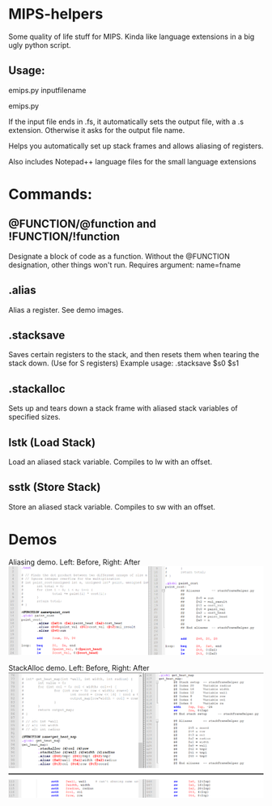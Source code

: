 # MIPS-helpers
Some quality of life stuff for MIPS. Kinda like language extensions in a big ugly python script.

## Usage: 
emips.py inputfilename

emips.py

If the input file ends in .fs, it automatically sets the output file, with a .s extension.
Otherwise it asks for the output file name.


Helps you automatically set up stack frames and allows aliasing of registers.

Also includes Notepad++ language files for the small language extensions

# Commands:

## @FUNCTION/@function and !FUNCTION/!function
  Designate a block of code as a function.
  Without the @FUNCTION designation, other things won't run.
  Requires argument: name=fname

## .alias
  Alias a register. See demo images.
  
## .stacksave 
  Saves certain registers to the stack, and then resets them when tearing the stack down. (Use for S registers)
  Example usage: .stacksave $s0 $s1

## .stackalloc
  Sets up and tears down a stack frame with aliased stack variables of specified sizes.

## lstk (Load Stack)
  Load an aliased stack variable. Compiles to lw with an offset.
  
## sstk (Store Stack)
  Store an aliased stack variable. Compiles to sw with an offset.

# Demos

Aliasing demo. Left: Before, Right: After
![demo 1](https://github.com/mass2010chromium/MIPS-helpers/blob/master/images/demo.png)

StackAlloc demo. Left: Before, Right: After
![demo 2](https://github.com/mass2010chromium/MIPS-helpers/blob/master/images/demo2.png)
